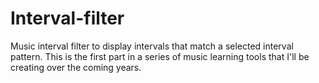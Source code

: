 Interval-filter
===============

Music interval filter to display intervals that match a selected interval pattern. This is the first part in a series of music learning tools that I'll be creating over the coming years.
